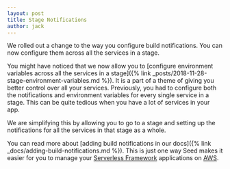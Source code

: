 ```yaml
---
layout: post
title: Stage Notifications
author: jack
---
```


We rolled out a change to the way you configure build notifications. You can now configure them across all the services in a stage.

You might have noticed that we now allow you to [configure environment variables across all the services in a stage]({% link _posts/2018-11-28-stage-environment-variables.md %}). It is a part of a theme of giving you better control over all your services. Previously, you had to configure both the notifications and environment variables for every single service in a stage. This can be quite tedious when you have a lot of services in your app.

We are simplifying this by allowing you to go to a stage and setting up the notifications for all the services in that stage as a whole.

You can read more about [adding build notifications in our docs]({% link _docs/adding-build-notifications.md %}). This is just one way Seed makes it easier for you to manage your [Serverless Framework](https://serverless.com) applications on [AWS](https://aws.amazon.com).
